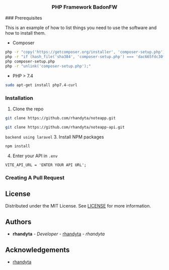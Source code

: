 <h3 align="center">PHP Framework BadonFW</h3>
### Prerequisites

This is an example of how to list things you need to use the software and how to install them.

* Composer

```sh
php -r "copy('https://getcomposer.org/installer', 'composer-setup.php');"
php -r "if (hash_file('sha384', 'composer-setup.php') === 'dac665fdc30fdd8ec78b38b9800061b4150413ff2e3b6f88543c636f7cd84f6db9189d43a81e5503cda447da73c7e5b6') { echo 'Installer verified'; } else { echo 'Installer corrupt'; unlink('composer-setup.php'); } echo PHP_EOL;"
php composer-setup.php
php -r "unlink('composer-setup.php');"
```
* PHP > 7.4

```sh
sudo apt-get install php7.4-curl
```

### Installation

1. Clone the repo

```sh
git clone https://github.com/rhandyta/noteapp.git
```

```sh
git clone https://github.com/rhandyta/noteapp-api.git
```
`backend using laravel`
3. Install NPM packages

```sh
npm install
```

4. Enter your API in `.env`

```JS
VITE_API_URL = 'ENTER YOUR API URL';
```

### Creating A Pull Request



## License

Distributed under the MIT License. See [LICENSE](https://github.com/rhandyta/Noteapp/blob/main/LICENSE.md) for more information.

## Authors

* **rhandyta** - *Developer* - [rhandyta](https://github.com/rhandyta/) - *rhandyta*

## Acknowledgements

* [rhandyta](https://github.com/rhandyta/)